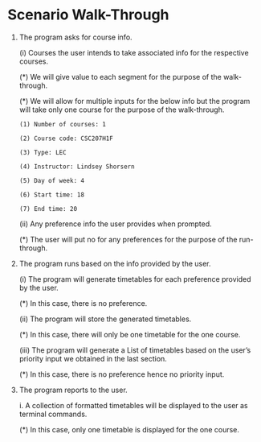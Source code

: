 # Scenario Walk-Through

1. The program asks for course info.

   (i) Courses the user intends to take associated info for the respective courses.
   
   (*) We will give value to each segment for the purpose of the walk-through.
   
   (*) We will allow for multiple inputs for the below info but the program will
    take only one course for the purpose of the walk-through.
       
       (1) Number of courses: 1
       
       (2) Course code: CSC207H1F
   
       (3) Type: LEC
   
       (4) Instructor: Lindsey Shorsern
   
       (5) Day of week: 4
   
       (6) Start time: 18

       (7) End time: 20

   (ii) Any preference info the user provides when prompted.
   
   (*) The user will put no for any preferences for the purpose of the 
         run-through.


2. The program runs based on the info provided by the user. 

   (i) The program will generate timetables for each preference provided by the user.
   
   (*) In this case, there is no preference.

   (ii) The program will store the generated timetables.
   
   (*) In this case, there will only be one timetable for the one course.

   (iii) The program will generate a List of timetables based on the user’s priority 
   input we obtained in the last section.
   
   (*) In this case, there is no preference hence no priority input.


3. The program reports to the user.

   i. A collection of formatted timetables will be displayed to the user as terminal 
    commands.
   
   (*) In this case, only one timetable is displayed for the one course.
